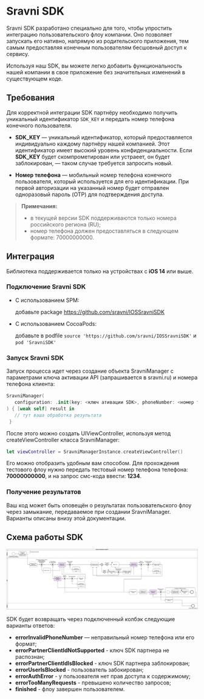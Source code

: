 # Sravni SDK

Sravni SDK разработано специально для того, чтобы упростить интеграцию пользовательского флоу компании. Оно позволяет запускать его нативно, напрямую из родительского приложения, тем самым предоставляя конечным пользователям бесшовный доступ к сервису.

Используя наш SDK, вы можете легко добавить функциональность нашей компании в свое приложение без значительных изменений в существующем коде. 

## Требования
Для корректной интеграции SDK партнёру необходимо получить уникальный идентификатор `SDK_KEY` и передать номер телефона конечного пользователя.

-   **SDK_KEY** — уникальный идентификатор, который предоставляется индивидуально каждому партнёру нашей компанией. Этот идентификатор имеет высокий уровень конфиденциальности. Если **SDK_KEY** будет скомпрометирован или устраеет, он будет заблокирован, — таком случае требуется запросить новый.
    
-   **Номер телефона** — мобильный номер телефона конечного пользователя, который используется для его идентификации. При первой авторизации на указанный номер будет отправлен одноразовый пароль (OTP) для подтверждения доступа.
    
> **Примечания:**
> - в текущей версии SDK поддерживаются только номера российского региона (RU);
> - номер телефона должен предоставляться в следующем формате: 70000000000.

## Интеграция
Библиотека поддерживается только на устройствах с **iOS 14** или выше.

### Подключение Sravni SDK

- С использованием SPM:

    добавьте package https://github.com/sravni/IOSSravniSDK

- С использованием CocoaPods:
    
    добавьте в podfile ```source 'https://github.com/sravni/IOSSravniSDK'``` и ```pod 'SravniSDK'```

### Запуск Sravni SDK
Запуск процесса идет через создание объекта SravniManager с параметрами ключа активации API (запрашивается в sravni.ru) и номера телефона клиента: 
 ```Swift
SravniManager(
    configuration: .init(key: <ключ ативации SDK>, phoneNumber: <номер телефона клиента>, sdkConfig: <конфиг для сдк>)
) { [weak self] result in
    // тут ваша обработка результата
  }
 ```
После этого можно создать UIViewController, используя метод createViewController класса SravniManager: 
 ```Swift
let viewController = SravniManagerInstance.createViewController()
 ```
Его можно отобразить удобным вам способом.
Для прохождения тестового флоу нужно передать тестовый номер телефона телефона: **70000000000**, и на запрос смс-кода ввести: **1234**.

 
### Получение результатов
Ваш код может быть оповещён о результатах пользовательского флоу через замыкание, передаваемое при создании SravniManager. Варианты описаны внизу этой документации.

## Схема работы SDK

![img.png](img.png) 

SDK будет возвращать через подключенный колбэк следующие варианты ответов:

- **errorInvalidPhoneNumber** — неправильный номер телефона или его формат;
- **errorPartnerClientIdNotSupported** - ключ SDK партнера не распознан;
- **errorPartnerClientIdIsBlocked** - ключ SDK партнера заблокирован;
- **errorUserIsBlocked** - пользователь забокирован;
- **errorAuthError** - у пользователя нет прав доступа к содержимому;
- **errorTooManyRequests** - превышено количество запросов;
- **finished** - флоу завершен пользователем.

